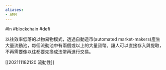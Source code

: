 ```yaml
---
aliases:
- AMM
---
```


#ln #blockchain #defi 

以往效率低落的以物易物模式，透過自動造市(automated market-makers)產生大量流動池，每個流動池中有兩個或以上的大量貨幣。讓人可以直接存入與提取，不再需要像以往都要先換成法幣再進行交易。

[[202111182120 流動性]]